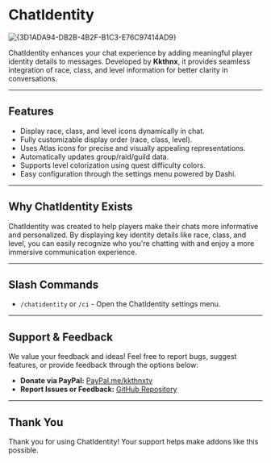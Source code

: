 # ChatIdentity

![{3D1ADA94-DB2B-4B2F-B1C3-E76C97414AD9}](https://github.com/user-attachments/assets/4240fa4d-ee38-4a49-a63d-4ff1f4f63470)

ChatIdentity enhances your chat experience by adding meaningful player identity details to messages. Developed by **Kkthnx**, it provides seamless integration of race, class, and level information for better clarity in conversations.

---

## Features

- Display race, class, and level icons dynamically in chat.
- Fully customizable display order (race, class, level).
- Uses Atlas icons for precise and visually appealing representations.
- Automatically updates group/raid/guild data.
- Supports level colorization using quest difficulty colors.
- Easy configuration through the settings menu powered by Dashi.

---

## Why ChatIdentity Exists

ChatIdentity was created to help players make their chats more informative and personalized. By displaying key identity details like race, class, and level, you can easily recognize who you're chatting with and enjoy a more immersive communication experience.

---

## Slash Commands

- `/chatidentity` or `/ci` - Open the ChatIdentity settings menu.

---

## Support & Feedback

We value your feedback and ideas! Feel free to report bugs, suggest features, or provide feedback through the options below:

- **Donate via PayPal:** [PayPal.me/kkthnxtv](https://www.paypal.com/paypalme/kkthnxtv)
- **Report Issues or Feedback:** [GitHub Repository](https://github.com/Kkthnx-Wow/ChatIdentity)

---

## Thank You

Thank you for using ChatIdentity! Your support helps make addons like this possible.

